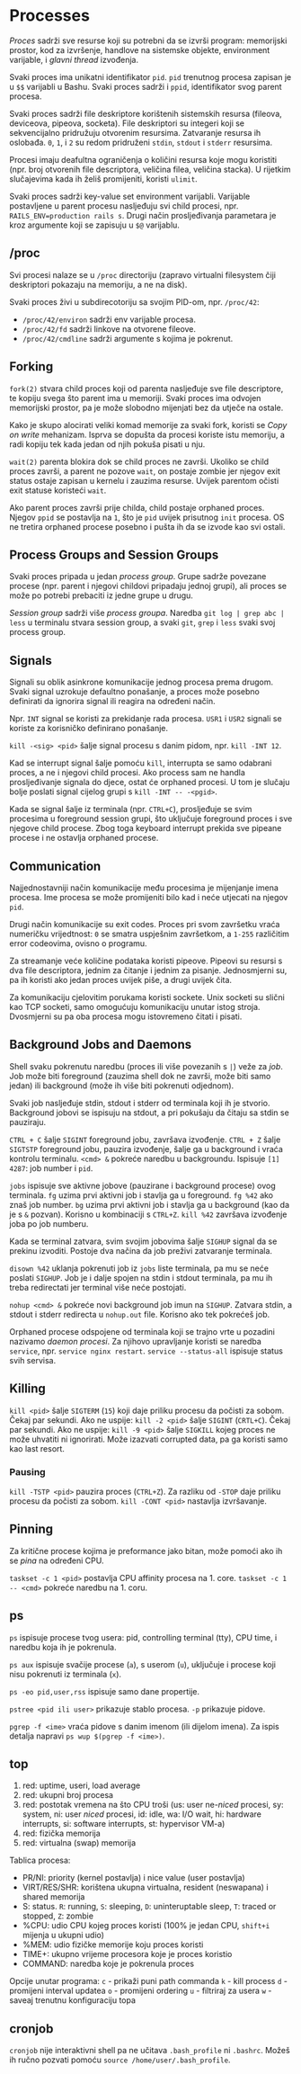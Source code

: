 # Processes

*Proces* sadrži sve resurse koji su potrebni da se izvrši program: memorijski prostor, kod za izvršenje, handlove na sistemske objekte, environment varijable, i *glavni thread* izvođenja.

Svaki proces ima unikatni identifikator `pid`. `pid` trenutnog procesa zapisan je u `$$` varijabli u Bashu. Svaki proces sadrži i `ppid`, identifikator svog parent procesa.

Svaki proces sadrži file deskriptore korištenih sistemskih resursa (fileova, deviceova, pipeova, socketa). File deskriptori su integeri koji se sekvencijalno pridružuju otvorenim resursima. Zatvaranje resursa ih oslobađa. `0`, `1`, i `2` su redom pridruženi `stdin`, `stdout` i `stderr` resursima.

Procesi imaju deafultna ograničenja o količini resursa koje mogu koristiti (npr. broj otvorenih file descriptora, veličina filea, veličina stacka). U rijetkim slučajevima kada ih želiš promijeniti, koristi `ulimit`.

Svaki proces sadrži key-value set environment varijabli. Varijable postavljene u parent procesu nasljeđuju svi child procesi, npr. `RAILS_ENV=production rails s`. Drugi način prosljeđivanja parametara je kroz argumente koji se zapisuju u `$@` varijablu.

## /proc

Svi procesi nalaze se u `/proc` directoriju (zapravo virtualni filesystem čiji deskriptori pokazaju na memoriju, a ne na disk).

Svaki proces živi u subdirecotoriju sa svojim PID-om, npr. `/proc/42`:
* `/proc/42/environ` sadrži env varijable procesa.
* `/proc/42/fd` sadrži linkove na otvorene fileove.
* `/proc/42/cmdline` sadrži argumente s kojima je pokrenut.

## Forking

`fork(2)` stvara child proces koji od parenta nasljeđuje sve file descriptore, te kopiju svega što parent ima u memoriji. Svaki proces ima odvojen memorijski prostor, pa je može slobodno mijenjati bez da utječe na ostale.

Kako je skupo alocirati veliki komad memorije za svaki fork, koristi se *Copy on write* mehanizam. Isprva se dopušta da procesi koriste istu memoriju, a radi kopiju tek kada jedan od njih pokuša pisati u nju.

`wait(2)` parenta blokira dok se child proces ne završi. Ukoliko se child proces završi, a parent ne pozove `wait`, on postaje zombie jer njegov exit status ostaje zapisan u kernelu i zauzima resurse. Uvijek parentom očisti exit statuse koristeći `wait`.

Ako parent proces završi prije childa, child postaje orphaned proces. Njegov `ppid` se postavlja na `1`, što je `pid` uvijek prisutnog `init` procesa. OS ne tretira orphaned procese posebno i pušta ih da se izvode kao svi ostali.

## Process Groups and Session Groups

Svaki proces pripada u jedan *process group*. Grupe sadrže povezane procese (npr. parent i njegovi childovi pripadaju jednoj grupi), ali proces se može po potrebi prebaciti iz jedne grupe u drugu.

*Session group* sadrži više *process groupa*. Naredba `git log | grep abc | less` u terminalu stvara session group, a svaki `git`, `grep` i `less` svaki svoj process group.

## Signals

Signali su oblik asinkrone komunikacije jednog procesa prema drugom. Svaki signal uzrokuje defaultno ponašanje, a proces može posebno definirati da ignorira signal ili reagira na određeni način.

Npr. `INT` signal se koristi za prekidanje rada procesa. `USR1` i `USR2` signali se koriste za korisničko definirano ponašanje.

`kill -<sig> <pid>` šalje signal procesu s danim pidom, npr. `kill -INT 12`.

Kad se interrupt signal šalje pomoću `kill`, interrupta se samo odabrani proces, a ne i njegovi child procesi. Ako process sam ne handla prosljeđivanje signala do djece, ostat će orphaned procesi. U tom je slučaju bolje poslati signal cijelog grupi s `kill -INT -- -<pgid>`.

Kada se signal šalje iz terminala (npr. `CTRL+C`), prosljeđuje se svim procesima u foreground session grupi, što uključuje foreground proces i sve njegove child procese. Zbog toga keyboard interrupt prekida sve pipeane procese i ne ostavlja orphaned procese.

## Communication

Najjednostavniji način komunikacije među procesima je mijenjanje imena procesa. Ime procesa se može promijeniti bilo kad i neće utjecati na njegov `pid`.

Drugi način komunikacije su exit codes. Proces pri svom završetku vraća numeričku vrijedtnost: `0` se smatra uspješnim završetkom, a `1-255` različitim error codeovima, ovisno o programu.

Za streamanje veće količine podataka koristi pipeove. Pipeovi su resursi s dva file descriptora, jednim za čitanje i jednim za pisanje. Jednosmjerni su, pa ih koristi ako jedan proces uvijek piše, a drugi uvijek čita.

Za komunikaciju cjelovitim porukama koristi sockete. Unix socketi su slični kao TCP socketi, samo omogućuju komunikaciju unutar istog stroja. Dvosmjerni su pa oba procesa mogu istovremeno čitati i pisati.

## Background Jobs and Daemons

Shell svaku pokrenutu naredbu (proces ili više povezanih s `|`) veže za *job*. Job može biti foreground (zauzima shell dok ne završi, može biti samo jedan) ili background (može ih više biti pokrenuti odjednom).

Svaki job nasljeđuje stdin, stdout i stderr od terminala koji ih je stvorio. Background jobovi se ispisuju na stdout, a pri pokušaju da čitaju sa stdin se pauziraju.

`CTRL + C` šalje `SIGINT` foreground jobu, završava izvođenje.
`CTRL + Z` šalje `SIGTSTP` foreground jobu, pauzira izvođenje, šalje ga u background i vraća kontrolu terminalu.
`<cmd> &` pokreće naredbu u backgroundu. Ispisuje `[1] 4287`: job number i `pid`.

`jobs` ispisuje sve aktivne jobove (pauzirane i background procese) ovog terminala.
`fg` uzima prvi aktivni job i stavlja ga u foreground. `fg %42` ako znaš job number.
`bg` uzima prvi aktivni job i stavlja ga u background (kao da je s `&` pozvan). Korisno u kombinaciji s `CTRL+Z`.
`kill %42` završava izvođenje joba po job numberu.

Kada se terminal zatvara, svim svojim jobovima šalje `SIGHUP` signal da se prekinu izvoditi. Postoje dva načina da job preživi zatvaranje terminala.

`disown %42` uklanja pokrenuti job iz `jobs` liste terminala, pa mu se neće poslati `SIGHUP`. Job je i dalje spojen na stdin i stdout terminala, pa mu ih treba redirectati jer terminal više neće postojati.

`nohup <cmd> &` pokreće novi background job imun na `SIGHUP`. Zatvara stdin, a stdout i stderr redirecta u `nohup.out` file. Korisno ako tek pokrećeš job.

Orphaned procese odspojene od terminala koji se trajno vrte u pozadini nazivamo *daemon procesi*. Za njihovo upravljanje koristi se naredba `service`, npr. `service nginx restart`. `service --status-all` ispisuje status svih servisa.

## Killing

`kill <pid>` šalje `SIGTERM` (`15`) koji daje priliku procesu da počisti za sobom. Čekaj par sekundi. Ako ne uspije:
`kill -2 <pid>` šalje `SIGINT` (`CRTL+C`). Čekaj par sekundi. Ako ne uspije:
`kill -9 <pid>` šalje `SIGKILL` kojeg proces ne može uhvatiti ni ignorirati. Može izazvati corrupted data, pa ga koristi samo kao last resort.

### Pausing

`kill -TSTP <pid>` pauzira proces (`CTRL+Z`). Za razliku od `-STOP` daje priliku procesu da počisti za sobom.
`kill -CONT <pid>` nastavlja izvršavanje.

## Pinning

Za kritične procese kojima je preformance jako bitan, može pomoći ako ih se *pina* na određeni CPU.

`taskset -c 1 <pid>` postavlja CPU affinity procesa na 1. core.
`taskset -c 1 -- <cmd>` pokreće naredbu na 1. coru.

## ps

`ps` ispisuje procese tvog usera: pid, controlling terminal (tty), CPU time, i naredbu koja ih je pokrenula.

`ps aux` ispisuje svačije procese (`a`), s userom (`u`), uključuje i procese koji nisu pokrenuti iz terminala (`x`).

`ps -eo pid,user,rss` ispisuje samo dane propertije.

`pstree <pid ili user>` prikazuje stablo procesa. `-p` prikazuje pidove.

`pgrep -f <ime>` vraća pidove s danim imenom (ili dijelom imena). Za ispis detalja napravi `ps wup $(pgrep -f <ime>)`.

## top

1. red: uptime, useri, load average
2. red: ukupni broj procesa
3. red: postotak vremena na što CPU troši (us: user ne-_niced_ procesi, sy: system, ni: user _niced_ procesi, id: idle, wa: I/O wait, hi: hardware interrupts, si: software interrupts, st: hypervisor VM-a)
4. red: fizička memorija
5. red: virtualna (swap) memorija

Tablica procesa:
* PR/NI: priority (kernel postavlja) i nice value (user postavlja)
* VIRT/RES/SHR: korištena ukupna virtualna, resident (neswapana) i shared memorija
* S: status. `R`: running, `S`: sleeping, `D`: uninteruptable sleep, `T`: traced or stopped, `Z`: zombie
* %CPU: udio CPU kojeg proces koristi (100% je jedan CPU, `shift+i` mijenja u ukupni udio)
* %MEM: udio fizičke memorije koju proces koristi
* TIME+: ukupno vrijeme procesora koje je proces koristio
* COMMAND: naredba koje je pokrenula proces

Opcije unutar programa:
`c` - prikaži puni path commanda
`k` - kill process
`d` - promijeni interval updatea
`o` - promijeni ordering
`u` - filtriraj za usera
`w` - saveaj trenutnu konfiguraciju topa

## cronjob

`cronjob` nije interaktivni shell pa ne učitava `.bash_profile` ni `.bashrc`. Možeš ih ručno pozvati pomoću `source /home/user/.bash_profile`.
